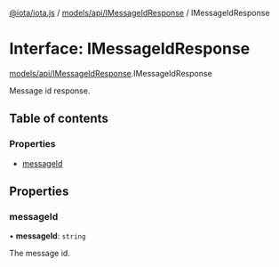 [@iota/iota.js](../README.md) / [models/api/IMessageIdResponse](../modules/models_api_imessageidresponse.md) / IMessageIdResponse

# Interface: IMessageIdResponse

[models/api/IMessageIdResponse](../modules/models_api_imessageidresponse.md).IMessageIdResponse

Message id response.

## Table of contents

### Properties

- [messageId](models_api_imessageidresponse.imessageidresponse.md#messageid)

## Properties

### messageId

• **messageId**: `string`

The message id.

